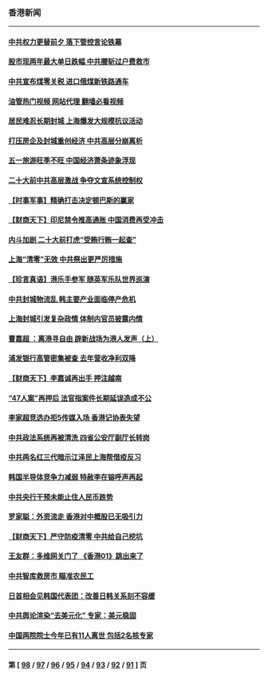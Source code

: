 ### 香港新闻
---
#### [中共权力更替前夕 落下管控言论铁幕](../../pages/ncid1349362/n13724847.md?05021245) 
#### [股市现两年最大单日跌幅 中共腰斩过户费救市](../../pages/ncid1349362/n13724837.md?05021245) 
#### [中共宣布煤零关税 进口俄煤新铁路通车](../../pages/ncid1349362/n13724873.md?05021245) 
#### [油管热门视频 网站代理 翻墙必看视频](http://209.222.30.114:81/youtube.html?05021245)
#### [居民难忍长期封城 上海爆发大规模抗议活动](../../pages/ncid1349362/n13724894.md?05021245) 
#### [打压房企及封城重创经济 中共高层分崩离析](../../pages/ncid1349362/n13724872.md?05021245) 
#### [五一旅游旺季不旺 中国经济萧条迹象浮现](../../pages/ncid1349362/n13724856.md?05021245) 
#### [二十大前中共高层激战 争夺文宣系统控制权](../../pages/ncid1349362/n13724822.md?05021245) 
#### [【时事军事】精确打击决定顿巴斯的赢家](../../pages/ncid1349362/n13724200.md?05021245) 
#### [【财商天下】印尼禁令推高通胀 中国消费再受冲击](../../pages/ncid1349362/n13724191.md?05021245) 
#### [内斗加剧 二十大前打虎“受贿行贿一起查”](../../pages/ncid1349362/n13724111.md?05021245) 
#### [上海“清零”无效 中共祭出更严厉措施](../../pages/ncid1349362/n13724093.md?05021245) 
#### [【珍言真语】港乐手参军 随英军乐队世界巡演](../../pages/ncid1349362/n13723928.md?05021245) 
#### [中共封城物流乱 韩主要产业面临停产危机](../../pages/ncid1349362/n13723890.md?05021245) 
#### [上海封城引发复杂政情 体制内官员披露内情](../../pages/ncid1349362/n13723861.md?05021245) 
#### [曹嘉超 ：离港寻自由 辟新战场为港人发声（上）](../../pages/ncid1349362/n13723728.md?05021245) 
#### [浦发银行高管密集被查 去年营收净利双降](../../pages/ncid1349362/n13723731.md?05021245) 
#### [【财商天下】李嘉诚再出手 押注越南](../../pages/ncid1349362/n13723603.md?05021245) 
#### [“47人案”再押后 法官指案件长期延误造成不公](../../pages/ncid1349362/n13723595.md?05021245) 
#### [李家超竞选办拒5传媒入场 香港记协表失望](../../pages/ncid1349362/n13723574.md?05021245) 
#### [中共政法系统再被清洗 四省公安厅副厅长转岗](../../pages/ncid1349362/n13723525.md?05021245) 
#### [中共两名红三代暗示江泽民上海帮借疫反习](../../pages/ncid1349362/n13723408.md?05021245) 
#### [韩国半导体竞争力减弱 特赦李在镕呼声再起](../../pages/ncid1349362/n13723528.md?05021245) 
#### [中共央行干预未能止住人民币跌势](../../pages/ncid1349362/n13723109.md?05021245) 
#### [罗家聪：外资流走 香港对中概股已无吸引力](../../pages/ncid1349362/n13722926.md?05021245) 
#### [【财商天下】严守防疫清零 中共给自己挖坑](../../pages/ncid1349362/n13722723.md?05021245) 
#### [王友群：多维网关门了 《香港01》跳出来了](../../pages/ncid1349362/n13722730.md?05021245) 
#### [中共智库救房市 瞄准农民工](../../pages/ncid1349362/n13722658.md?05021245) 
#### [日首相会见韩国代表团：改善日韩关系刻不容缓](../../pages/ncid1349362/n13722639.md?05021245) 
#### [中共舆论渲染“去美元化” 专家：美元稳固](../../pages/ncid1349362/n13722637.md?05021245) 
#### [中国两院院士今年已有11人离世 包括2名核专家](../../pages/ncid1349362/n13722635.md?05021245) 

---
#### 第 [ [98](./98.md?05021245) / [97](./97.md?05021245) / [96](./96.md?05021245) / [95](./95.md?05021245) / [94](./94.md?05021245) / [93](./93.md?05021245) / [92](./92.md?05021245) / [91](./91.md?05021245) ] 页
